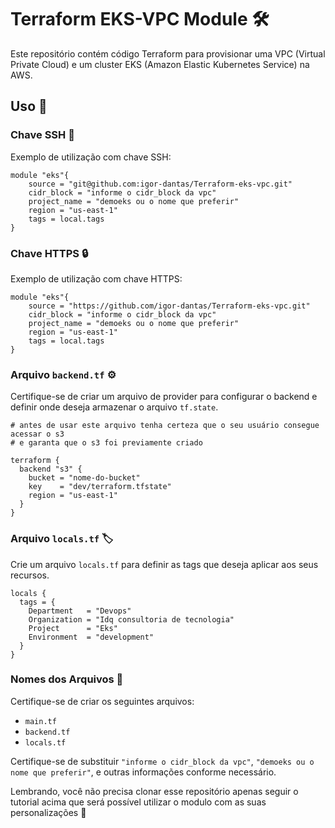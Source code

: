 # Terraform EKS-VPC Module 🛠️

Este repositório contém código Terraform para provisionar uma VPC (Virtual Private Cloud) e um cluster EKS (Amazon Elastic Kubernetes Service) na AWS.

## Uso 🚀

### Chave SSH 🔑

Exemplo de utilização com chave SSH:

```hcl
module "eks"{
    source = "git@github.com:igor-dantas/Terraform-eks-vpc.git"
    cidr_block = "informe o cidr_block da vpc"
    project_name = "demoeks ou o nome que preferir"
    region = "us-east-1"
    tags = local.tags
}
```

### Chave HTTPS 🔒

Exemplo de utilização com chave HTTPS:

```hcl
module "eks"{
    source = "https://github.com/igor-dantas/Terraform-eks-vpc.git"
    cidr_block = "informe o cidr_block da vpc"
    project_name = "demoeks ou o nome que preferir"
    region = "us-east-1"
    tags = local.tags
}
```

### Arquivo `backend.tf` ⚙️

Certifique-se de criar um arquivo de provider para configurar o backend e definir onde deseja armazenar o arquivo `tf.state`.

```hcl
# antes de usar este arquivo tenha certeza que o seu usuário consegue acessar o s3
# e garanta que o s3 foi previamente criado

terraform {
  backend "s3" {
    bucket = "nome-do-bucket"
    key    = "dev/terraform.tfstate"
    region = "us-east-1"
  }
}
```

### Arquivo `locals.tf` 🏷️

Crie um arquivo `locals.tf` para definir as tags que deseja aplicar aos seus recursos.

```hcl
locals {
  tags = {
    Department   = "Devops"
    Organization = "Idq consultoria de tecnologia"
    Project      = "Eks"
    Environment  = "development"
  }
}
```

### Nomes dos Arquivos 📂

Certifique-se de criar os seguintes arquivos:

- `main.tf`
- `backend.tf`
- `locals.tf`

Certifique-se de substituir `"informe o cidr_block da vpc"`, `"demoeks ou o nome que preferir"`, e outras informações conforme necessário.


Lembrando, você não precisa clonar esse repositório apenas seguir o tutorial acima que será possível utilizar o modulo com as suas personalizações 🚀